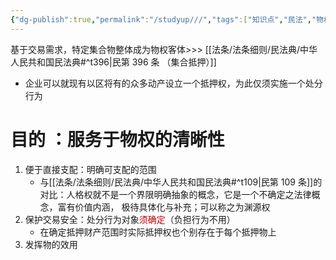 ```yaml
---
{"dg-publish":true,"permalink":"/studyup///","tags":["知识点","民法","物权","#权利","#民法权利"]}
---
```


基于交易需求，特定集合物整体成为物权客体>>> [[法条/法条细则/民法典/中华人民共和国民法典#^t396\|民第 396 条 （集合抵押）]] 
- 企业可以就现有以区将有的众多动产设立一个抵押权，为此仅须实施一个处分行为
# 目的 ：服务于物权的清晰性
1. 便于直接支配：明确可支配的范围
	- 与[[法条/法条细则/民法典/中华人民共和国民法典#^t109\|民第 109 条]]的对比：人格权就不是一个界限明确抽象的概念，它是一个不确定之法律概念，富有价值内涵， 极待具体化与补充；可以称之为渊源权
2. 保护交易安全：处分行为对象<font color="#c00000">须确定</font>（负担行为不用）
	- 在确定抵押财产范围时实际抵押权也个别存在于每个抵押物上
3. 发挥物的效用